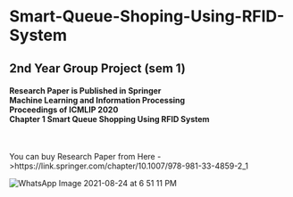 
# Smart-Queue-Shoping-Using-RFID-System
## 2nd Year Group Project (sem 1)

<h4>Research Paper is Published in Springer <br>
Machine Learning and Information Processing <br>
Proceedings of ICMLIP 2020<br>
Chapter 1  Smart Queue Shopping Using RFID System<br></h4>


<br>
<p>
You can buy Research Paper from Here ->https://link.springer.com/chapter/10.1007/978-981-33-4859-2_1
</p>

![WhatsApp Image 2021-08-24 at 6 51 11 PM](https://user-images.githubusercontent.com/45332512/130623891-28199c86-c7f9-4e39-9bbe-2f65eecfe676.jpeg)


